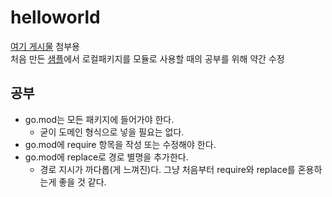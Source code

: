 # helloworld

[여기 게시물](https://enjoytools.net/xe/index.php?mid=board_nfRq49&document_srl=10948) 첨부용  
처음 만든 [샘플](https://github.com/practice-golang/helloworld.git)에서 로컬패키지를 모듈로 사용할 때의 공부를 위해 약간 수정

## 공부
* go.mod는 모든 패키지에 들어가야 한다.
  * 굳이 도메인 형식으로 넣을 필요는 없다.
* go.mod에 require 항목을 작성 또는 수정해야 한다.
* go.mod에 replace로 경로 별명을 추가한다.
  * 경로 지시가 까다롭(게 느껴진)다. 그냥 처음부터 require와 replace를 혼용하는게 좋을 것 같다.
